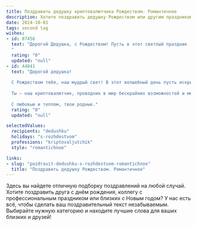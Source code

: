 ```yaml
---
title: Поздравить дедушку криптовалютчика Рождеством. Романтичное
description: Хотите поздравить дедушку Рождеством или другим праздником? Наш ИИ создаст незабываемое поздравление, а вы обязательно выделитесь среди других.  
date: 2024-10-01
tags: second tag
wishes:
- id: 87456
  text: "Дорогой Дедушка, с Рождеством! Пусть в этот светлый праздник  твоя жизнь, подобно зашифрованному ключу к самому ценному сокровищу, откроет перед тобой двери в мир безграничного счастья, любви и благополучия. Пусть каждый день будет полон тепла, как сияние рождественской звезды,  а  твоя работа криптовалютчика приносит не только доход, но и  удовлетворение,  ощущение сотворчества и  волнующей  неизведанности.  Я люблю тебя!
  "
  rating: "0"
  updated: "null"
- id: 44841
  text: "Дорогой дедушка!
  
  С Рождеством тебя, наш мудрый свет! В этот волшебный день пусть искрится радость в твоем сердце, словно звезды на ночном небе. Пусть каждый миг приносит вдохновение, а душа наполняется теплом и уютом.
  
  Ты — наш криптовалютчик, проводник в мир бескрайних возможностей и мечт. Желаю, чтобы каждый блок, который ты строишь, приносил не только удачу, но и счастье. Пусть в жизни твоей всегда будет место для любви, надежды и веры в лучшее!
  
  С любовью и теплом, твои родные."
  rating: "0"
  updated: "null"

selectedValues:
  recipients: "dedushku"
  holidays: "s-rozhdestvom"
  professions: "kriptovaljutchik"
  style: "romantichnoe"

links:
- slug: "pozdravit-dedushku-s-rozhdestvom-romantichnoe"
  title: "Поздравить дедушку Рождеством. Романтичное"
---
```


Здесь вы найдете отличную подборку поздравлений на любой случай.
Хотите поздравить друга с днём рождения, коллегу с профессиональным праздником или близких с Новым годом? У нас есть всё, чтобы сделать ваш поздравительный текст незабываемым. Выбирайте нужную категорию и находите лучшие слова для ваших близких и друзей!

